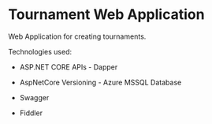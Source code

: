 # Tournament Web Application

Web Application for creating tournaments.

Technologies used:
- ASP.NET CORE APIs                                - Dapper
- AspNetCore Versioning                            - Azure MSSQL Database

- Swagger
- Fiddler

